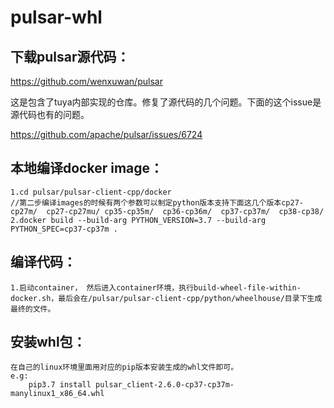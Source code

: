 # pulsar-whl

## 下载pulsar源代码：

https://github.com/wenxuwan/pulsar

这是包含了tuya内部实现的仓库。修复了源代码的几个问题。下面的这个issue是源代码也有的问题。

https://github.com/apache/pulsar/issues/6724

## 本地编译docker image：

    1.cd pulsar/pulsar-client-cpp/docker
    //第二步编译images的时候有两个参数可以制定python版本支持下面这几个版本cp27-cp27m/  cp27-cp27mu/ cp35-cp35m/  cp36-cp36m/  cp37-cp37m/  cp38-cp38/
    2.docker build --build-arg PYTHON_VERSION=3.7 --build-arg PYTHON_SPEC=cp37-cp37m . 
    
## 编译代码：
    1.启动container， 然后进入container环境，执行build-wheel-file-within-docker.sh，最后会在/pulsar/pulsar-client-cpp/python/wheelhouse/目录下生成最终的文件。
    
## 安装whl包：
    在自己的linux环境里面用对应的pip版本安装生成的whl文件即可。
    e.g:
        pip3.7 install pulsar_client-2.6.0-cp37-cp37m-manylinux1_x86_64.whl
